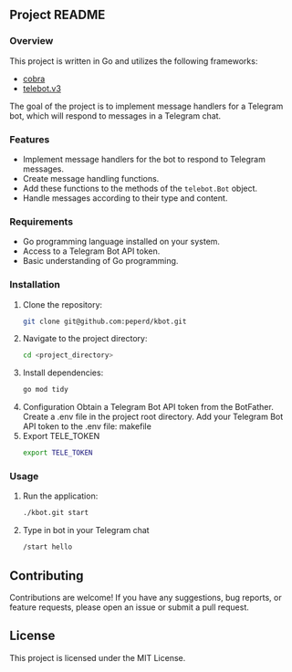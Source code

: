 ## Project README

### Overview
This project is written in Go and utilizes the following frameworks:
- [cobra](https://github.com/spf13/cobra)
- [telebot.v3](https://gopkg.in/telebot.v3)

The goal of the project is to implement message handlers for a Telegram bot, which will respond to messages in a Telegram chat.

### Features
- Implement message handlers for the bot to respond to Telegram messages.
- Create message handling functions.
- Add these functions to the methods of the `telebot.Bot` object.
- Handle messages according to their type and content.

### Requirements
- Go programming language installed on your system.
- Access to a Telegram Bot API token.
- Basic understanding of Go programming.

### Installation
1. Clone the repository:
   ```bash
   git clone git@github.com:peperd/kbot.git

2. Navigate to the project directory:
    ``` bash
    cd <project_directory>

3. Install dependencies:
    ``` bash
    go mod tidy

4. Configuration
Obtain a Telegram Bot API token from the BotFather.
Create a .env file in the project root directory.
Add your Telegram Bot API token to the .env file:
makefile
5. Export TELE_TOKEN
    ``` bash
    export TELE_TOKEN
    
### Usage
1. Run the application:
    ``` bash
    ./kbot.git start      

2. Type in bot in your Telegram chat 
    ``` bash
    /start hello

## Contributing
Contributions are welcome! If you have any suggestions, bug reports, or feature requests, please open an issue or submit a pull request.

## License
This project is licensed under the MIT License.
